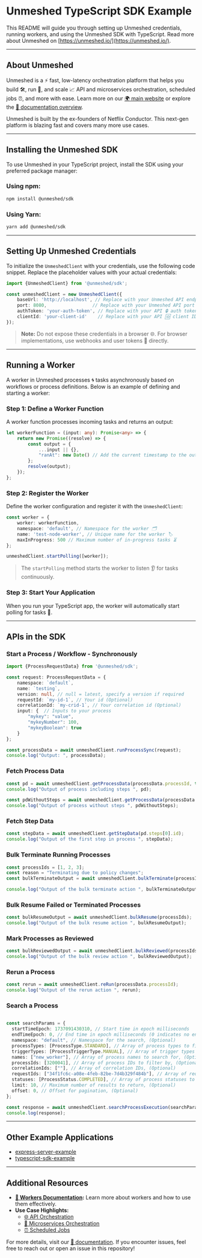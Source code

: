 # Unmeshed TypeScript SDK Example

This README will guide you through setting up Unmeshed credentials, running workers, and using the Unmeshed SDK with
TypeScript. Read more about Unmeshed on [https://unmeshed.io/](https://unmeshed.io/).

---

## About Unmeshed

Unmeshed is a ⚡ fast, low-latency orchestration platform that helps you build 🛠️, run 🏃, and scale 📈 API and
microservices orchestration, scheduled jobs ⏰, and more with ease. Learn more on
our [🌍 main website](https://unmeshed.io) or explore
the [📖 documentation overview](https://unmeshed.io/docs/concepts/overview).

Unmeshed is built by the ex-founders of Netflix Conductor. This next-gen platform is blazing fast and covers many more
use cases.

---

## Installing the Unmeshed SDK

To use Unmeshed in your TypeScript project, install the SDK using your preferred package manager:

### Using npm:

```bash
npm install @unmeshed/sdk
```

### Using Yarn:

```bash
yarn add @unmeshed/sdk
```

---

## Setting Up Unmeshed Credentials

To initialize the `UnmeshedClient` with your credentials, use the following code snippet. Replace the placeholder values
with your actual credentials:

```typescript
import {UnmeshedClient} from '@unmeshed/sdk';

const unmeshedClient = new UnmeshedClient({
    baseUrl: 'http://localhost', // Replace with your Unmeshed API endpoint 🌐
    port: 8080,                 // Replace with your Unmeshed API port 🚪
    authToken: 'your-auth-token', // Replace with your API 🔒 auth token
    clientId: 'your-client-id'    // Replace with your API 🆔 client ID
});
```

> **Note:** Do not expose these credentials in a browser 🌐. For browser implementations, use webhooks and user tokens 🔑
> directly.

---

## Running a Worker

A worker in Unmeshed processes 🌀 tasks asynchronously based on workflows or process definitions. Below is an example of
defining and starting a worker:

### Step 1: Define a Worker Function

A worker function processes incoming tasks and returns an output:

```typescript
let workerFunction = (input: any): Promise<any> => {
    return new Promise((resolve) => {
        const output = {
            ...input || {},
            "ranAt": new Date() // Add the current timestamp to the output 🕒
        };
        resolve(output);
    });
};
```

### Step 2: Register the Worker

Define the worker configuration and register it with the `UnmeshedClient`:

```typescript
const worker = {
    worker: workerFunction,
    namespace: 'default', // Namespace for the worker 🗂️
    name: 'test-node-worker', // Unique name for the worker 🏷️
    maxInProgress: 500 // Maximum number of in-progress tasks ⏳
};

unmeshedClient.startPolling([worker]);
```

> The `startPolling` method starts the worker to listen 👂 for tasks continuously.

### Step 3: Start Your Application

When you run your TypeScript app, the worker will automatically start polling for tasks 🤖.

---

## APIs in the SDK

### Start a Process / Workflow - Synchronously

```typescript
import {ProcessRequestData} from '@unmeshed/sdk';

const request: ProcessRequestData = {
    namespace: `default`,
    name: `testing`,
    version: null, // null = latest, specify a version if required
    requestId: `my-id-1`, // Your id (Optional)
    correlationId: `my-crid-1`, // Your correlation id (Optional)
    input: {  // Inputs to your process
        "mykey": "value",
        "mykeyNumber": 100,
        "mykeyBoolean": true
    }
};

const processData = await unmeshedClient.runProcessSync(request);
console.log("Output: ", processData);
```

### Fetch Process Data

```typescript
const pd = await unmeshedClient.getProcessData(processData.processId, true);
console.log("Output of process including steps ", pd);

const pdWithoutSteps = await unmeshedClient.getProcessData(processData.processId, false);
console.log("Output of process without steps ", pdWithoutSteps);
```

### Fetch Step Data

```typescript
const stepData = await unmeshedClient.getStepData(pd.steps[0].id);
console.log("Output of the first step in process ", stepData);
```

### Bulk Terminate Running Processes

```typescript
const processIds = [1, 2, 3];
const reason = "Terminating due to policy changes";
const bulkTerminateOutput = await unmeshedClient.bulkTerminate(processIds, reason);

console.log("Output of the bulk terminate action ", bulkTerminateOutput);
```

### Bulk Resume Failed or Terminated Processes

```typescript
const bulkResumeOutput = await unmeshedClient.bulkResume(processIds);
console.log("Output of the bulk resume action ", bulkResumeOutput);
```

### Mark Processes as Reviewed

```typescript
const bulkReviewedOutput = await unmeshedClient.bulkReviewed(processIds, reason);
console.log("Output of the bulk review action ", bulkReviewedOutput);
```

### Rerun a Process

```typescript
const rerun = await unmeshedClient.reRun(processData.processId);
console.log("Output of the rerun action ", rerun);
```

### Search a     Process

```typescript

const searchParams = {
  startTimeEpoch: 1737091430310, // Start time in epoch milliseconds
  endTimeEpoch: 0, // End time in epoch milliseconds (0 indicates no end time, Optional)
  namespace: "default", // Namespace for the search, (Optional)
  processTypes: [ProcessType.STANDARD], // Array of process types to filter by, (Optional)
  triggerTypes: [ProcessTriggerType.MANUAL], // Array of trigger types to filter by, (Optional)
  names: ["new_worker"], // Array of process names to search for, (Optional)
  processIds: [3200041], // Array of process IDs to filter by, (Optional)
  correlationIds: [""], // Array of correlation IDs, (Optional)
  requestIds: ["34f1fc6c-a08e-4feb-82be-7d4b329f484b"], // Array of request IDs to filter by, (Optional)
  statuses: [ProcessStatus.COMPLETED], // Array of process statuses to filter by, (Optional)
  limit: 10, // Maximum number of results to return, (Optional)
  offset: 0, // Offset for pagination, (Optional)
};

const response = await unmeshedClient.searchProcessExecution(searchParams);
console.log(response);

```

---

## Other Example Applications

- [express-server-example](https://github.com/unmeshed/express-server-example)
- [typescript-sdk-example](https://github.com/unmeshed/typescript-sdk-example)

---

## Additional Resources

- **[📖 Workers Documentation](https://unmeshed.io/docs/concepts/workers):** Learn more about workers and how to use them
  effectively.
- **Use Case Highlights:**
    - [🌐 API Orchestration](https://unmeshed.io/docs/use-cases/api-orchestration)
    - [🧩 Microservices Orchestration](https://unmeshed.io/docs/use-cases/microservices-orchestration)
    - [⏰ Scheduled Jobs](https://unmeshed.io/docs/use-cases/scheduled-jobs)

For more details, visit our [📖 documentation](https://unmeshed.io/docs/concepts/overview). If you encounter issues, feel
free to reach out or open an issue in this repository!

